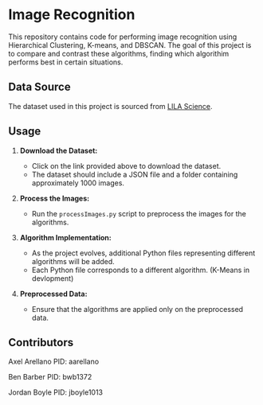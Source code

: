# Image Recognition

This repository contains code for performing image recognition using Hierarchical Clustering, K-means, and DBSCAN.
The goal of this project is to compare and contrast these algorithms, finding which algorithim performs best in certain situations.

## Data Source
The dataset used in this project is sourced from [LILA Science](https://lila.science/datasets/ena24detection).

## Usage
1. **Download the Dataset:**
   - Click on the link provided above to download the dataset.
   - The dataset should include a JSON file and a folder containing approximately 1000 images.

2. **Process the Images:**
   - Run the `processImages.py` script to preprocess the images for the algorithms.

3. **Algorithm Implementation:**
   - As the project evolves, additional Python files representing different algorithms will be added.
   - Each Python file corresponds to a different algorithm. (K-Means in devlopment)

4. **Preprocessed Data:**
   - Ensure that the algorithms are applied only on the preprocessed data.
## Contributors
Axel Arellano  PID:  aarellano

Ben Barber     PID:  bwb1372  

Jordan Boyle   PID:  jboyle1013
